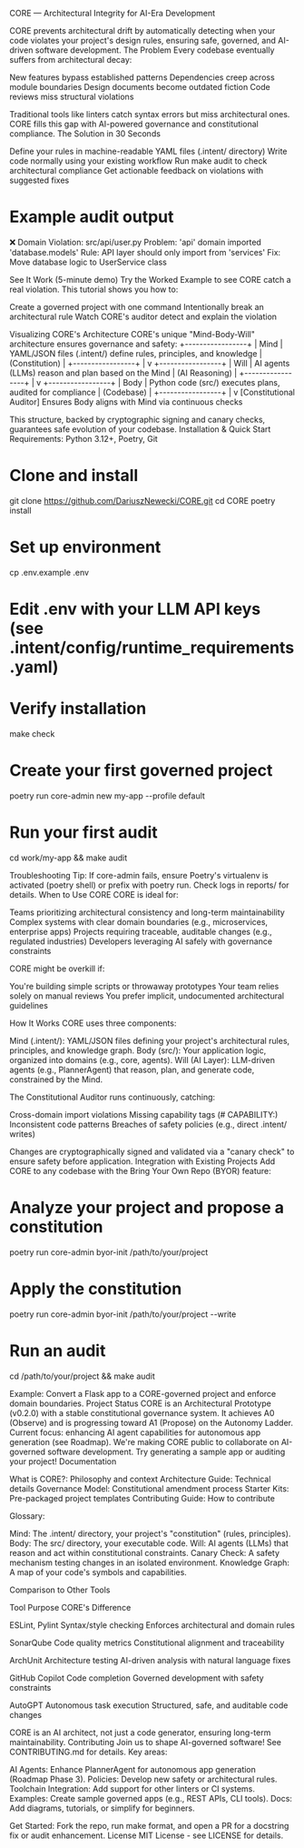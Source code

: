 CORE — Architectural Integrity for AI-Era Development

CORE prevents architectural drift by automatically detecting when your code violates your project's design rules, ensuring safe, governed, and AI-driven software development.
The Problem
Every codebase eventually suffers from architectural decay:

New features bypass established patterns
Dependencies creep across module boundaries
Design documents become outdated fiction
Code reviews miss structural violations

Traditional tools like linters catch syntax errors but miss architectural ones. CORE fills this gap with AI-powered governance and constitutional compliance.
The Solution in 30 Seconds

Define your rules in machine-readable YAML files (.intent/ directory)
Write code normally using your existing workflow
Run make audit to check architectural compliance
Get actionable feedback on violations with suggested fixes

# Example audit output
❌ Domain Violation: src/api/user.py
   Problem: 'api' domain imported 'database.models'
   Rule: API layer should only import from 'services'
   Fix: Move database logic to UserService class

See It Work (5-minute demo)
Try the Worked Example to see CORE catch a real violation. This tutorial shows you how to:

Create a governed project with one command
Intentionally break an architectural rule
Watch CORE's auditor detect and explain the violation

Visualizing CORE's Architecture
CORE's unique "Mind-Body-Will" architecture ensures governance and safety:
+-----------------+
|     Mind        |  YAML/JSON files (.intent/) define rules, principles, and knowledge
| (Constitution)  |
+-----------------+
          |
          v
+-----------------+
|     Will        |  AI agents (LLMs) reason and plan based on the Mind
| (AI Reasoning)  |
+-----------------+
          |
          v
+-----------------+
|     Body        |  Python code (src/) executes plans, audited for compliance
| (Codebase)      |
+-----------------+
          |
          v
[Constitutional Auditor]  Ensures Body aligns with Mind via continuous checks

This structure, backed by cryptographic signing and canary checks, guarantees safe evolution of your codebase.
Installation & Quick Start
Requirements: Python 3.12+, Poetry, Git
# Clone and install
git clone https://github.com/DariuszNewecki/CORE.git
cd CORE
poetry install

# Set up environment
cp .env.example .env
# Edit .env with your LLM API keys (see .intent/config/runtime_requirements.yaml)

# Verify installation
make check

# Create your first governed project
poetry run core-admin new my-app --profile default

# Run your first audit
cd work/my-app && make audit

Troubleshooting Tip: If core-admin fails, ensure Poetry's virtualenv is activated (poetry shell) or prefix with poetry run. Check logs in reports/ for details.
When to Use CORE
CORE is ideal for:

Teams prioritizing architectural consistency and long-term maintainability
Complex systems with clear domain boundaries (e.g., microservices, enterprise apps)
Projects requiring traceable, auditable changes (e.g., regulated industries)
Developers leveraging AI safely with governance constraints

CORE might be overkill if:

You're building simple scripts or throwaway prototypes
Your team relies solely on manual reviews
You prefer implicit, undocumented architectural guidelines

How It Works
CORE uses three components:

Mind (.intent/): YAML/JSON files defining your project's architectural rules, principles, and knowledge graph.
Body (src/): Your application logic, organized into domains (e.g., core, agents).
Will (AI Layer): LLM-driven agents (e.g., PlannerAgent) that reason, plan, and generate code, constrained by the Mind.

The Constitutional Auditor runs continuously, catching:

Cross-domain import violations
Missing capability tags (# CAPABILITY:)
Inconsistent code patterns
Breaches of safety policies (e.g., direct .intent/ writes)

Changes are cryptographically signed and validated via a "canary check" to ensure safety before application.
Integration with Existing Projects
Add CORE to any codebase with the Bring Your Own Repo (BYOR) feature:
# Analyze your project and propose a constitution
poetry run core-admin byor-init /path/to/your/project

# Apply the constitution
poetry run core-admin byor-init /path/to/your/project --write

# Run an audit
cd /path/to/your/project && make audit

Example: Convert a Flask app to a CORE-governed project and enforce domain boundaries.
Project Status
CORE is an Architectural Prototype (v0.2.0) with a stable constitutional governance system. It achieves A0 (Observe) and is progressing toward A1 (Propose) on the Autonomy Ladder. Current focus: enhancing AI agent capabilities for autonomous app generation (see Roadmap).
We're making CORE public to collaborate on AI-governed software development. Try generating a sample app or auditing your project!
Documentation

What is CORE?: Philosophy and context
Architecture Guide: Technical details
Governance Model: Constitutional amendment process
Starter Kits: Pre-packaged project templates
Contributing Guide: How to contribute

Glossary:

Mind: The .intent/ directory, your project's "constitution" (rules, principles).
Body: The src/ directory, your executable code.
Will: AI agents (LLMs) that reason and act within constitutional constraints.
Canary Check: A safety mechanism testing changes in an isolated environment.
Knowledge Graph: A map of your code's symbols and capabilities.

Comparison to Other Tools



Tool
Purpose
CORE's Difference



ESLint, Pylint
Syntax/style checking
Enforces architectural and domain rules


SonarQube
Code quality metrics
Constitutional alignment and traceability


ArchUnit
Architecture testing
AI-driven analysis with natural language fixes


GitHub Copilot
Code completion
Governed development with safety constraints


AutoGPT
Autonomous task execution
Structured, safe, and auditable code changes


CORE is an AI architect, not just a code generator, ensuring long-term maintainability.
Contributing
Join us to shape AI-governed software! See CONTRIBUTING.md for details. Key areas:

AI Agents: Enhance PlannerAgent for autonomous app generation (Roadmap Phase 3).
Policies: Develop new safety or architectural rules.
Toolchain Integration: Add support for other linters or CI systems.
Examples: Create sample governed apps (e.g., REST APIs, CLI tools).
Docs: Add diagrams, tutorials, or simplify for beginners.

Get Started: Fork the repo, run make format, and open a PR for a docstring fix or audit enhancement.
License
MIT License - see LICENSE for details.